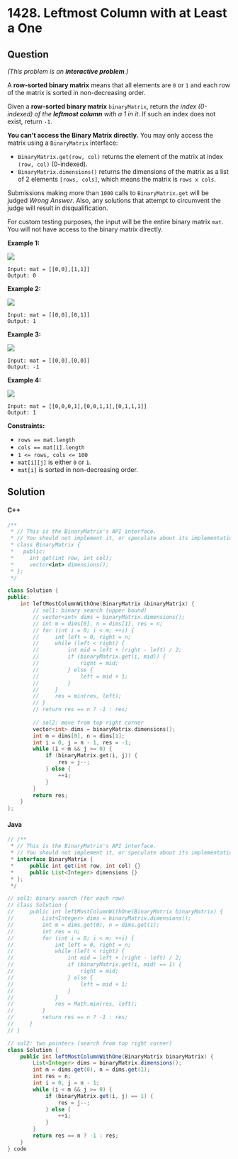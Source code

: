 # 1428. Leftmost Column with at Least a One

## Question

_(This problem is an **interactive problem**.)_

A **row-sorted binary matrix** means that all elements are `0` or `1` and each row of the matrix is sorted in non-decreasing order.

Given a **row-sorted binary matrix** `binaryMatrix`, return _the index (0-indexed) of the **leftmost column** with a 1 in it_. If such an index does not exist, return `-1`.

**You can't access the Binary Matrix directly.** You may only access the matrix using a `BinaryMatrix` interface:

* `BinaryMatrix.get(row, col)` returns the element of the matrix at index `(row, col)` (0-indexed).
* `BinaryMatrix.dimensions()` returns the dimensions of the matrix as a list of 2 elements `[rows, cols]`, which means the matrix is `rows x cols`.

Submissions making more than `1000` calls to `BinaryMatrix.get` will be judged _Wrong Answer_. Also, any solutions that attempt to circumvent the judge will result in disqualification.

For custom testing purposes, the input will be the entire binary matrix `mat`. You will not have access to the binary matrix directly.

**Example 1:**

![](https://assets.leetcode.com/uploads/2019/10/25/untitled-diagram-5.jpg)

```
Input: mat = [[0,0],[1,1]]
Output: 0
```

**Example 2:**

![](https://assets.leetcode.com/uploads/2019/10/25/untitled-diagram-4.jpg)

```
Input: mat = [[0,0],[0,1]]
Output: 1
```

**Example 3:**

![](https://assets.leetcode.com/uploads/2019/10/25/untitled-diagram-3.jpg)

```
Input: mat = [[0,0],[0,0]]
Output: -1
```

**Example 4:**

![](https://assets.leetcode.com/uploads/2019/10/25/untitled-diagram-6.jpg)

```
Input: mat = [[0,0,0,1],[0,0,1,1],[0,1,1,1]]
Output: 1
```

**Constraints:**

* `rows == mat.length`
* `cols == mat[i].length`
* `1 <= rows, cols <= 100`
* `mat[i][j]` is either `0` or `1`.
* `mat[i]` is sorted in non-decreasing order.

## Solution

#### C++

```cpp
/**
 * // This is the BinaryMatrix's API interface.
 * // You should not implement it, or speculate about its implementation
 * class BinaryMatrix {
 *   public:
 *     int get(int row, int col);
 *     vector<int> dimensions();
 * };
 */

class Solution {
public:
    int leftMostColumnWithOne(BinaryMatrix &binaryMatrix) {
        // sol1: binary search (upper bound)
        // vector<int> dims = binaryMatrix.dimensions();
        // int m = dims[0], n = dims[1], res = n;
        // for (int i = 0; i < m; ++i) {
        //     int left = 0, right = n;
        //     while (left < right) {
        //         int mid = left + (right - left) / 2;
        //         if (binaryMatrix.get(i, mid)) {
        //             right = mid;
        //         } else {
        //             left = mid + 1;
        //         }
        //     }
        //     res = min(res, left);
        // }
        // return res == n ? -1 : res;
        
        // sol2: move from top right corner
        vector<int> dims = binaryMatrix.dimensions();
        int m = dims[0], n = dims[1];
        int i = 0, j = n - 1, res = -1;
        while (i < m && j >= 0) {
            if (binaryMatrix.get(i, j)) {
                res = j--;
            } else {
                ++i;
            }
        }
        return res;
    }
};
```

#### Java

```java
// /**
 * // This is the BinaryMatrix's API interface.
 * // You should not implement it, or speculate about its implementation
 * interface BinaryMatrix {
 *     public int get(int row, int col) {}
 *     public List<Integer> dimensions {}
 * };
 */

// sol1: binary search (for each row)
// class Solution {
//     public int leftMostColumnWithOne(BinaryMatrix binaryMatrix) {
//         List<Integer> dims = binaryMatrix.dimensions();
//         int m = dims.get(0), n = dims.get(1);
//         int res = n;
//         for (int i = 0; i < m; ++i) {
//             int left = 0, right = n;
//             while (left < right) {
//                 int mid = left + (right - left) / 2;
//                 if (binaryMatrix.get(i, mid) == 1) {
//                     right = mid;
//                 } else {
//                     left = mid + 1;
//                 }
//             }
//             res = Math.min(res, left);
//         }
//         return res == n ? -1 : res;
//     }
// }

// sol2: two pointers (search from top right corner)
class Solution {
    public int leftMostColumnWithOne(BinaryMatrix binaryMatrix) {
        List<Integer> dims = binaryMatrix.dimensions();
        int m = dims.get(0), n = dims.get(1);
        int res = n;
        int i = 0, j = n - 1;
        while (i < m && j >= 0) {
            if (binaryMatrix.get(i, j) == 1) {
                res = j--;
            } else {
                ++i;
            }
        }
        return res == n ? -1 : res;
    }
} code
```
